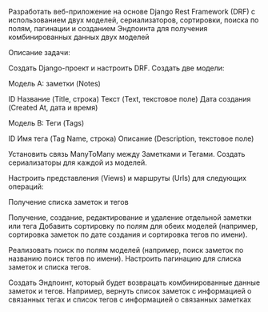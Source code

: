 Разработать веб-приложение на основе Django Rest Framework (DRF) с использованием двух моделей, сериализаторов, сортировки, поиска по полям, пагинации и созданием Эндпоинта для получения комбинированных данных двух моделей

Описание задачи:

Создать Django-проект и настроить DRF.
Создать две модели:

Модель A: заметки (Notes)

ID
Название (Title, строка)
Текст (Text, текстовое поле)
Дата создания (Created At, дата и время)

Модель B: Теги (Tags)

ID
Имя тега (Tag Name, строка)
Описание (Description, текстовое поле)

Установить связь ManyToManу между Заметками и Тегами. Создать сериализаторы для каждой из моделей.

Настроить представления (Views) и маршруты (Urls) для следующих операций:

Получение списка заметок и тегов

Получение, создание, редактирование и удаление отдельной заметки или тега Добавить сортировку по полям для обеих моделей (например, сортировка заметок по дате создания и сортировка тегов по имени).

Реализовать поиск по полям моделей (например, поиск заметок по названию поиск тегов по имени). Настроить пагинацию для слиска заметок и списка тегов.

Создать Эндпоинт, который будет возврацать комбинированные данные заметок и тегов. Например, вернуть список заметок с информацией о связанных тегах и список тегов с информацией о связанных заметках

